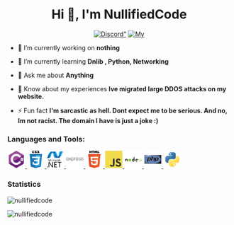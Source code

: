 <h1 align="center">Hi 👋, I'm NullifiedCode</h1>
<p align="center">
  <a href="https://discord.com/users/289266380413468672" target="_blank"><img alt=Discord" src="https://img.shields.io/static/v1?label=null&message=%235055&style=for-the-badge&logo=appveyor&color=8e58d2&logo=Discord"></a>
  <a href="https://racist.dev" target="_blank"><img alt=My Website" src="https://img.shields.io/website?label=racist.dev&style=for-the-badge&url=https%3A%2F%2Fracist.dev"></a>
</p>

- 🔭 I’m currently working on **nothing**

- 🌱 I’m currently learning **Dnlib , Python, Networking**

- 💬 Ask me about **Anything**

- 📄 Know about my experiences **Ive migrated large DDOS attacks on my website.**

- ⚡ Fun fact **I'm sarcastic as hell. Dont expect me to be serious. And no, Im not racist. The domain I have is just a joke :)**

<h3 align="left">Languages and Tools:</h3>
<p align="left"> <a href="https://www.w3schools.com/cs/" target="_blank" rel="noreferrer"> <img src="https://raw.githubusercontent.com/devicons/devicon/master/icons/csharp/csharp-original.svg" alt="csharp" width="40" height="40"/> </a> <a href="https://www.w3schools.com/css/" target="_blank" rel="noreferrer"> <img src="https://raw.githubusercontent.com/devicons/devicon/master/icons/css3/css3-original-wordmark.svg" alt="css3" width="40" height="40"/> </a> <a href="https://dotnet.microsoft.com/" target="_blank" rel="noreferrer"> <img src="https://raw.githubusercontent.com/devicons/devicon/master/icons/dot-net/dot-net-original-wordmark.svg" alt="dotnet" width="40" height="40"/> </a> <a href="https://expressjs.com" target="_blank" rel="noreferrer"> <img src="https://raw.githubusercontent.com/devicons/devicon/master/icons/express/express-original-wordmark.svg" alt="express" width="40" height="40"/> </a> <a href="https://www.w3.org/html/" target="_blank" rel="noreferrer"> <img src="https://raw.githubusercontent.com/devicons/devicon/master/icons/html5/html5-original-wordmark.svg" alt="html5" width="40" height="40"/> </a> <a href="https://developer.mozilla.org/en-US/docs/Web/JavaScript" target="_blank" rel="noreferrer"> <img src="https://raw.githubusercontent.com/devicons/devicon/master/icons/javascript/javascript-original.svg" alt="javascript" width="40" height="40"/> </a> <a href="https://nodejs.org" target="_blank" rel="noreferrer"> <img src="https://raw.githubusercontent.com/devicons/devicon/master/icons/nodejs/nodejs-original-wordmark.svg" alt="nodejs" width="40" height="40"/> </a> <a href="https://www.php.net" target="_blank" rel="noreferrer"> <img src="https://raw.githubusercontent.com/devicons/devicon/master/icons/php/php-original.svg" alt="php" width="40" height="40"/> </a> <a href="https://www.python.org" target="_blank" rel="noreferrer"> <img src="https://raw.githubusercontent.com/devicons/devicon/master/icons/python/python-original.svg" alt="python" width="40" height="40"/> </a> </p>

<h3 align="left">Statistics</h3>
<p><img align="center" src="https://github-readme-stats.vercel.app/api/top-langs?username=nullifiedcode&show_icons=true&locale=en&layout=compact" alt="nullifiedcode" /></p>
<p align="left"> <img src="https://komarev.com/ghpvc/?username=nullifiedcode&label=Profile%20views&color=0e75b6&style=flat" alt="nullifiedcode" /> </p>
